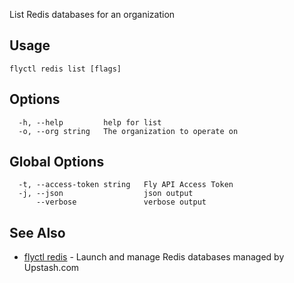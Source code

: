 List Redis databases for an organization

## Usage
~~~
flyctl redis list [flags]
~~~

## Options

~~~
  -h, --help         help for list
  -o, --org string   The organization to operate on
~~~

## Global Options

~~~
  -t, --access-token string   Fly API Access Token
  -j, --json                  json output
      --verbose               verbose output
~~~

## See Also

* [flyctl redis](/docs/flyctl/redis/)	 - Launch and manage Redis databases managed by Upstash.com

